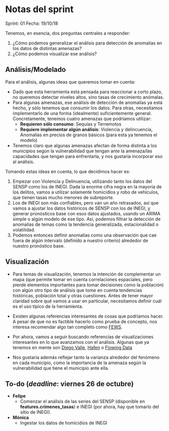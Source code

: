 # Notas del sprint
Sprint: 01
Fecha: 19/10/18

Tenemos, en esencia, dos preguntas centrales a responder:
1. ¿Cómo podemos generalizar el análisis para detección de anomalías en los datos de distintas amenazas?
2. ¿Cómo podemos visualizar ese análisis?

## Análisis/Modelado

Para el análisis, algunas ideas que queremos tomar en cuenta:
- Dado que esta herramienta está pensada para reaccionar a corto plazo, no queremos detectar niveles altos, sino tasas de crecimiento anómalas.
- Para algunas amenazas, ese análisis de detección de anomalías ya está hecho, y sólo tenemos que consumir los datos. Para otras, necesitamos implementarlo de una forma (idealmente) suficientemente general. Concretamente, tenemos cuatro amenazas que podríamos utilizar:
    - **Requieren sólo consumo**: Sequías y Terremotos
    - **Requiere implementar algún análisis**: Violencia y delincuencia, Anomalías en precios de granos básicos (para esta ya tenemos el modelo)
- Tenemos claro que algunas amenazas afectan de forma distinta a los municipios según la vulnerabilidad que tengan ante la amenaza/las capacidades que tengan para enfrentarla, y nos gustaría incorporar eso al análisis.

Tomando estas ideas en cuenta, lo que decidimos hacer es:
1. Empezar con Violencia y Delinuencia, utilizando tanto los datos del SENSP como los de INEGI. Dada la enorme cifra negra en la mayoría de los delitos, vamos a utilizar solamente homicidios y robo de vehículos, que tienen tasas mucho menores de subreporte.
2. Los de INEGI son más confiables, pero van un año retrasados, así que vamos a ajustar los datos históricos de SENSP con los de INEGI, y generar pronósticos base con esos datos ajustados, usando un ARIMA simple o algún modelo de ese tipo. Así, podemos filtrar la detección de anomalías de temas como la tendencia generalizada, estacionalidad o volatilidad.
3. Podemos entonces definir anomalías como una observación que cae fuera de algún intervalo (definido a nuestro criterio) alrededor de nuestro pronóstico base.

## Visualización

- Para temas de visualización, tenemos la intención de complementar un mapa (que permite tomar en cuenta correlaciones espaciales, pero pierde elementos importantes para tomar decisiones como la población) con algún otro tipo de análisis que tome en cuenta tendencias históricas, población total y otras cuestiones. Antes de tener mayor claridad sobre qué vamos a usar en particular, necesitamos definir cuál es el uso típico de la herramienta.

- Existen algunas referencias interesantes de cosas que podríamos hacer. A pesar de que no es factible hacerlo como prueba de concepto, nos interesa recomendar algo tan completo como [FEWS](http://fews.net).

- Por ahora, vamos a seguir buscando referencias de visualizaciones interesantes en lo que avanzamos con el análisis. Algunas que ya tenemos en mente son [Diego Valle](https://elcri.men/), [Hafen](https://github.com/hafen/geofacet) o [Flowing Data](https://flowingdata.com/category/visualization/mapping/)

- Nos gustaría además reflejar tanto la varianza alrededor del fenómeno en cada municipio, como la importancia de la amenaza según la vulnerabilidad que tiene el municipio ante ella.

## To-do (*deadline*: viernes 26 de octubre)

- **Felipe**
    - Comenzar el análisis de las series del SENSP (disponible en **features.crimenes_tasas**) e INEGI (por ahora, hay que tomarlo del sitio de INEGI).
- **Mónica**
    - Ingestar los datos de homicidios de INEGI
